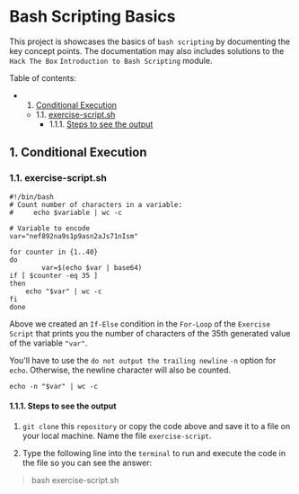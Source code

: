 # Bash Scripting Basics
This project is showcases the basics of `bash scripting` by documenting the key concept points.
The documentation may also includes solutions to the `Hack The Box` `Introduction to Bash Scripting` module.

Table of contents:
* 1. [Conditional Execution](#ConditionalExecution)
	* 1.1. [exercise-script.sh](#exercise-script.sh)
		* 1.1.1. [Steps to see the output](#Stepstoseetheoutput)

##  1. <a name='ConditionalExecution'></a>Conditional Execution
###  1.1. <a name='exercise-script.sh'></a>exercise-script.sh

```
#!/bin/bash
# Count number of characters in a variable:
#     echo $variable | wc -c

# Variable to encode
var="nef892na9s1p9asn2aJs71nIsm"

for counter in {1..40}
do
        var=$(echo $var | base64)
if [ $counter -eq 35 ]
then
	echo "$var" | wc -c
fi
done
```

Above we created an `If-Else` condition in the `For-Loop` of the `Exercise Script` that prints you the number of characters of the 35th generated value of the variable `"var"`. 

 You'll have to use the `do not output the trailing newline` `-n` option for `echo`. Otherwise, the newline character will also be counted.

```
echo -n "$var" | wc -c
```

####  1.1.1. <a name='Stepstoseetheoutput'></a>Steps to see the output

1. `git clone` this `repository` or copy the code above and save it to a file on your local machine. Name the file `exercise-script`.

2. Type the following line into the `terminal` to run and execute the code in the file so you can see the answer:
> bash exercise-script.sh